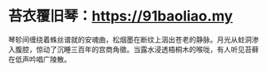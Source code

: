 # 苔衣覆旧琴：https://91baoliao.my
琴轸间缠绕着蛛丝谱就的安魂曲，松烟墨在断纹上洇出苍老的静脉。月光从蛀洞渗入腹腔，惊动了沉睡三百年的宫商角徵。当露水浸透梧桐木的喉咙，有人听见苔藓在低声吟唱广陵散。
